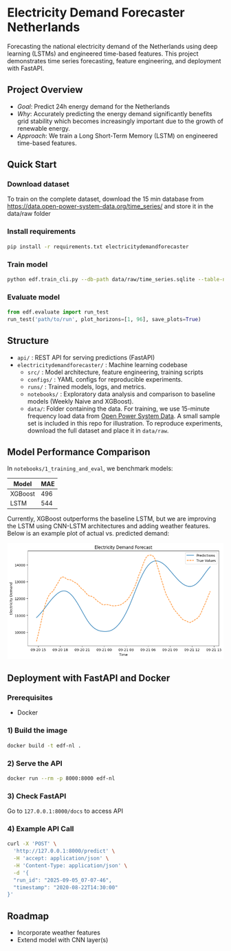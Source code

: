# Electricity Demand Forecaster Netherlands 

Forecasting the national electricity demand of the Netherlands using deep learning (LSTMs) and engineered time-based features.
This project demonstrates time series forecasting, feature engineering, and deployment with FastAPI. 


## Project Overview

- *Goal*: Predict 24h energy demand for the Netherlands 
- *Why*: Accurately predicting the energy demand significantly benefits grid stability which becomes increasingly important due to the growth of renewable energy.
- *Approach*: We train a Long Short-Term Memory (LSTM) on engineered time-based features.  

## Quick Start
### Download dataset 
To train on the complete dataset, download the 15 min database from https://data.open-power-system-data.org/time_series/ and store it in the data/raw folder

### Install requirements
```bash
pip install -r requirements.txt electricitydemandforecaster
```
### Train model
```bash
python edf.train_cli.py --db-path data/raw/time_series.sqlite --table-name time_series_15min_singleindex --config electricitydemandforecaster/configs/base_lstm_minimal.yaml --crossvalidate false --runs-root electricitydemandforecaster/runs --fraction 1
```

### Evaluate model
```python
from edf.evaluate import run_test
run_test('path/to/run', plot_horizons=[1, 96], save_plots=True)
```

## Structure
- `api/` : REST API for serving predictions (FastAPI)
- `electricitydemandforecaster/` : Machine learning codebase 
    - `src/` : Model architecture, feature engineering, training scripts
    - `configs/` : YAML configs for reproducible experiments.
    - `runs/` : Trained models, logs, and metrics.
    - `notebooks/` : Exploratory data analysis and comparison to baseline models (Weekly Naive and XGBoost).
    - `data/`: Folder containing the data. For training, we use 15-minute frequency load data from [Open Power System Data](https://data.open-power-system-data.org/time_series/). A small sample set is included in this repo for illustration. To reproduce experiments, download the full dataset and place it in `data/raw`.

## Model Performance Comparison
In `notebooks/1_training_and_eval`, we benchmark models:

| Model       | MAE  |
|-------------|------|
| XGBoost     | 496  |
| LSTM        | 544  |

Currently, XGBoost outperforms the baseline LSTM, but we are improving the LSTM using CNN-LSTM architectures and adding weather features. Below is an example plot of actual vs. predicted demand:

![forecast_vs_actual](notebooks/images/forecast_example.png)

## Deployment with FastAPI and Docker

### Prerequisites
- Docker

### 1) Build the image
```bash
docker build -t edf-nl .
```

### 2) Serve the API
```bash
docker run --rm -p 8000:8000 edf-nl
```

### 3) Check FastAPI
Go to `127.0.0.1:8000/docs` to access API

### 4) Example API Call
```bash
curl -X 'POST' \
  'http://127.0.0.1:8000/predict' \
  -H 'accept: application/json' \
  -H 'Content-Type: application/json' \
  -d '{
  "run_id": "2025-09-05_07-07-46",
  "timestamp": "2020-08-22T14:30:00"
}'
```


## Roadmap
- Incorporate weather features
- Extend model with CNN layer(s)



